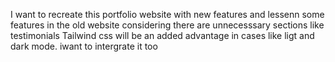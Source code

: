 I want to recreate this portfolio website with new features and lessenn some features in the old website considering there are unnecesssary sections like testimonials
Tailwind css will be an added advantage in cases like ligt and dark mode. iwant to intergrate it too
